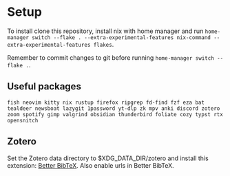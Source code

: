 # Setup

To install clone this repository, install nix with home manager and run
`home-manager switch --flake . --extra-experimental-features nix-command
--extra-experimental-features flakes`.

Remember to commit changes to git before running `home-manager switch --flake .`.

## Useful packages

`fish neovim kitty nix rustup firefox ripgrep fd-find fzf eza bat tealdeer
newsboat lazygit 1password yt-dlp zk mpv anki discord zotero zoom spotify gimp
valgrind obsidian thunderbird foliate cozy typst rtx opensnitch`

## Zotero

Set the Zotero data directory to $XDG_DATA_DIR/zotero and install this
extension: [Better BibTeX](https://github.com/retorquere/zotero-better-bibtex).
Also enable urls in Better BibTeX.
